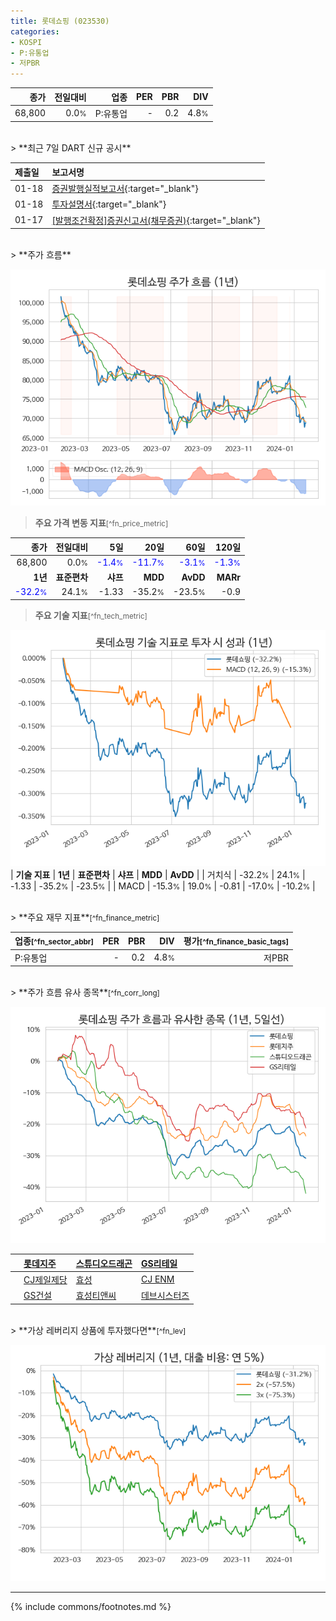 ```yaml
---
title: 롯데쇼핑 (023530)
categories:
- KOSPI
- P:유통업
- 저PBR
---
```

| **종가** | **전일대비** | **업종** | **PER** | **PBR** | **DIV** |
| -------: | -----------: | -------: | ------: | ------: | ------: |
| 68,800 | 0.0<small>%</small> | P:유통업 | - | 0.2 | 4.8<small>%</small> |

<!-- more -->

<br>
> **최근 7일 DART 신규 공시**<a id="dart"></a>


| **제출일** | **보고서명** |
| :--------- | :----------- |
| 01-18 | [증권발행실적보고서](https://dart.fss.or.kr/dsaf001/main.do?rcpNo=20240118000310){:target="_blank"} |
| 01-18 | [투자설명서](https://dart.fss.or.kr/dsaf001/main.do?rcpNo=20240118000010){:target="_blank"} |
| 01-17 | [[발행조건확정]증권신고서(채무증권)](https://dart.fss.or.kr/dsaf001/main.do?rcpNo=20240117000348){:target="_blank"} |

<br>
> **주가 흐름**<a id="price"></a>

![023530](/stock/images/023530.png)

> **주요 가격 변동 지표**<small>[^fn_price_metric]</small>

| **종가** | **전일대비** | **5일** | **20일** | **60일** | **120일** |
| -------: | -----------: | ------: | -------: | -------: | --------: |
| 68,800 | 0.0<small>%</small> | <span style="color: blue">-1.4<small>%</small></span> | <span style="color: blue">-11.7<small>%</small></span> | <span style="color: blue">-3.1<small>%</small></span> | <span style="color: blue">-1.3<small>%</small></span> |
| **1년** | **표준편차** | **샤프** | **MDD** | **AvDD** | **MARr** |
| <span style="color: blue">-32.2<small>%</small></span> | 24.1<small>%</small> | -1.33 | -35.2<small>%</small> | -23.5<small>%</small> | -0.9 |
> **주요 기술 지표**<small>[^fn_tech_metric]</small>

![023530](/stock/images/023530_tech.png)
| **기술 지표** | **1년** | **표준편차** | **샤프** | **MDD** | **AvDD** |
| 거치식 | -32.2<small>%</small> | 24.1<small>%</small> | -1.33 | -35.2<small>%</small> | -23.5<small>%</small> |
| MACD | -15.3<small>%</small> | 19.0<small>%</small> | -0.81 | -17.0<small>%</small> | -10.2<small>%</small> |

<br>
> **주요 재무 지표**<small>[^fn_finance_metric]</small>

| **업종**<small>[^fn_sector_abbr]</small> | **PER** | **PBR** | **DIV** | **평가**<small>[^fn_finance_basic_tags]</small> |
| :--------------------------------------- | ------: | ------: | ------: | ----------------------------------------------: |
| P:유통업 | - | 0.2 | 4.8<small>%</small> | 저PBR |

<br>
> **주가 흐름 유사 종목**<a id="corr"></a><small>[^fn_corr_long]</small>

![023530](/stock/images/023530_corr.png)

|    | [롯데지주](/004990/) | [스튜디오드래곤](/253450/) | [GS리테일](/007070/) |
| :- | :------------------------------------- | :------------------------------------- | :--------------------------------------|
|    | [CJ제일제당](/097950/) | [효성](/004800/) | [CJ ENM](/035760/) |
|    | [GS건설](/006360/) | [효성티앤씨](/298020/) | [데브시스터즈](/194480/) |

<br>
> **가상 레버리지 상품에 투자했다면**<a id="2x"></a><small>[^fn_lev]</small>

![023530](/stock/images/023530_2x.png)

---
{% include commons/footnotes.md %}